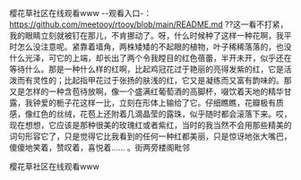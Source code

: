 樱花草社区在线观看www
--观看入口-：https://github.com/meetooy/rtooy/blob/main/README.md
??这一看不打紧，我的眼睛立刻就被钉在那儿，不肯挪动了。呀，什么时候种了这样一种花啊，我平时怎么没注意呢。紧靠着墙角，两株矮矮的不起眼的植物，叶子稀稀落落的，也没什么光泽，可它的上端，却长出了两个令我瞠目的红色蓓蕾，半开未开，似乎还在等待什么。那是一种什么样的红啊，比起鸡冠花过于艳丽的亮得发紫的红，它是活泼而有灵性的；比起指甲花过于张扬的肤浅的红，它又是凝练而又富有韵味的。那又是怎样的一种含苞待放啊，像一个盛满红葡萄酒的高脚杯，啜饮着天地的精华甘露，我钟爱的栀子花这样一比，立刻在形体上输给了它。仔细瞧瞧，花瓣极有质感，像红色的丝绒，花苞上还附着几滴晶莹的露珠，似乎随时都会滚落下来。哎，现在想想，它应该是那种很美的玫瑰红或者紫红，当时的我当然不会用那些精美的词句形容它了，只是觉得它比我看到的任何一种红都美丽，只是惊讶地张大嘴巴，傻傻地笑着，赞叹着，喜悦着......
。街两旁楼阁毗邻

樱花草社区在线观看www
